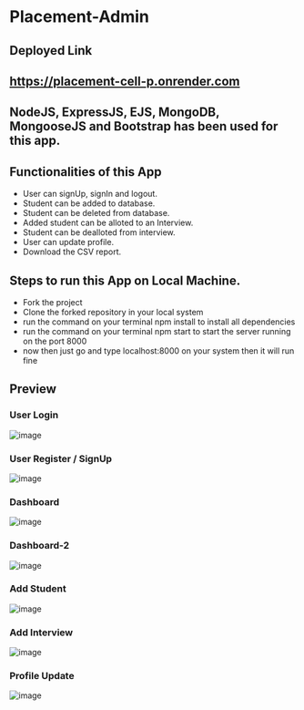 # Placement-Admin

## Deployed Link

## https://placement-cell-p.onrender.com

## NodeJS, ExpressJS, EJS, MongoDB, MongooseJS and Bootstrap has been used for this app.

## Functionalities of this App
- User can signUp, signIn and logout.
- Student can be added to database.
- Student can be deleted from database.
- Added student can be alloted to an Interview.
- Student can be dealloted from interview.
- User can update profile.
- Download the CSV report.

## Steps to run this App on Local Machine.
- Fork the project
- Clone the forked repository in your local system
- run the command on your terminal npm install to install all dependencies
- run the command on your terminal npm start to start the server running on the port 8000
- now then just go and type localhost:8000 on your system then it will run fine

## Preview
### User Login
![image](https://user-images.githubusercontent.com/68597674/216803637-6e9cfc3f-0deb-41ec-ace4-865fdf94af3b.png)
### User Register / SignUp
![image](https://user-images.githubusercontent.com/68597674/216803668-601691b5-5249-4b05-85a1-19b91f15c6ff.png)
### Dashboard
![image](https://user-images.githubusercontent.com/68597674/216803709-c31bf170-8cd9-4a7d-beb9-b0d930cf2a40.png)
### Dashboard-2
![image](https://user-images.githubusercontent.com/68597674/216803738-6f07fe81-82f4-4718-bfb4-27eb9f5f346a.png)
### Add Student
![image](https://user-images.githubusercontent.com/68597674/216803757-2b04ca70-074a-416b-b39f-1080362933c8.png)
### Add Interview
![image](https://user-images.githubusercontent.com/68597674/216803772-d3deefc4-3523-44f2-a5e9-3ce4700c2558.png)
### Profile Update
![image](https://user-images.githubusercontent.com/68597674/216803807-43ec584f-959f-4bdf-a9f7-7e6bfada064c.png)

